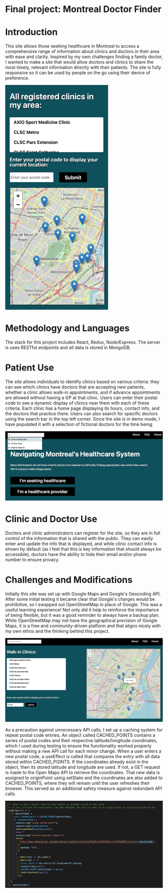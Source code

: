 # Final project: Montreal Doctor Finder

# Introduction

This site allows those seeking healthcare in Montreal to access a comprehensive range of information about clinics and doctors in their area with ease and clarity. Inspired by my own challenges finding a family doctor, I wanted to make a site that would allow doctors and clinics to share the most timely, relevant information directly with their patients. The site is fully responsive so it can be used by people on the go using their device of preference.

<img src="./screenshots/mobile_screenshot.png">

# Methodology and Languages

The stack for this project includes React, Redux, Node/Express. The server is uses RESTful endpoints and all data is stored in MongoDB.

# Patient Use

The site allows individuals to identify clinics based on various criteria: they can see which clinics have doctors that are accepting new patients, whether a clinic allows walk-in appointments, and if advance appointments are allowed without having a GP at that clinic. Users can enter their postal code to see a dynamic display of clinics near them with each of these criteria. Each clinic has a home page displaying its hours, contact info, and the doctors that practice there. Users can also search for specific doctors using the search bar in the top left corner. Since the site is in demo mode, I have populated it with a selection of fictional doctors for the time being.

<img src="./screenshots/search_bar_screenshot.png">

# Clinic and Doctor Use

Doctors and clinic administrators can register for the site, so they are in full control of the information that is shared with the public. They can easily enter and update the info that is displayed, and while clinic contact info is shown by default (as I feel that this is key information that should always be accessible), doctors have the ability to hide their email and/or phone number to ensure privacy.

# Challenges and Modifications

Initially this site was set up with Google Maps and Google's Geocoding API. After some initial testing it became clear that Google's charges would be prohibitive, so I swapped out OpenStreetMap in place of Google. This was a useful learning experience! Not only did it help to reinforce the importance of being flexible, but it was a good reminder to always have a backup plan. While OpenStreetMap may not have the geographical precision of Google Maps, it is a free and community-driven platform and that aligns nicely with my own ethos and the thinking behind this project.

<img src="./screenshots/doctor_finder_screenshot_2.png">

As a precaution against unnecessary API calls, I set up a caching system for repeat postal code entries. An object called CACHED_POINTS contains a series of postal codes and their respective latitude/longitude coordinates, which I used during testing to ensure the functionality worked properly without making a new API call for each minor change. When a user enters a new postal code, a useEffect is called that compares the entry with all data stored within CACHED_POINTS. If the coordinates already exist in the object, then its stored latitude and longitude are used. If not, a GET request is made to the Open Maps API to retrieve the coordinates. That new data is assigned to originPoint using setState and the coordinates are also added to CACHED_POINTS, where they will remain until the user refreshes their browser. This served as an additional safety measure against redundant API calls.

<img src="./screenshots/doctor_finder_code.png">
